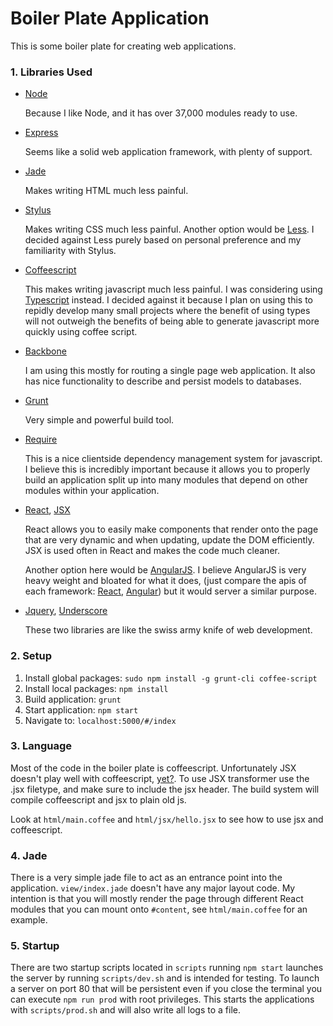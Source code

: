 Boiler Plate Application
========================

This is some boiler plate for creating web applications.

### 1. Libraries Used

  + [Node](http://nodejs.org/)

    Because I like Node, and it has over 37,000 modules ready to use.

  + [Express](http://expressjs.com/)

    Seems like a solid web application framework, with plenty of support.

  + [Jade](http://jade-lang.com/)

    Makes writing HTML much less painful.

  + [Stylus](http://learnboost.github.io/stylus/)

    Makes writing CSS much less painful. Another option would be
    [Less](http://lesscss.org/). I decided against Less purely based on
    personal preference and my familiarity with Stylus.

  + [Coffeescript](http://coffeescript.org/)

    This makes writing javascript much less painful. I was considering
    using [Typescript](http://www.typescriptlang.org/) instead. I decided
    against it because I plan on using this to repidly develop many small
    projects where the benefit of using types will not outweigh the benefits
    of being able to generate javascript more quickly using coffee script.

  + [Backbone](http://backbonejs.org/)

    I am using this mostly for routing a single page web application. It also
    has nice functionality to describe and persist models to databases.

  + [Grunt](http://gruntjs.com/)

    Very simple and powerful build tool.

  + [Require](http://requirejs.org/)

    This is a nice clientside dependency management system for javascript. I
    believe this is incredibly important because it allows you to properly
    build an application split up into many modules that depend on other
    modules within your application.

  + [React](http://facebook.github.io/react/),
    [JSX](http://facebook.github.io/react/docs/syntax.html)

    React allows you to easily make components that render onto the page that
    are very dynamic and when updating, update the DOM efficiently. JSX is used
    often in React and makes the code much cleaner.

    Another option here would be [AngularJS](http://angularjs.org/). I believe
    AngularJS is very heavy weight and bloated for what it does, (just compare
    the apis of each framework:
    [React](http://facebook.github.io/react/docs/reference.html),
    [Angular](http://docs.angularjs.org/api/)) but it would server a similar
    purpose.

  + [Jquery](http://jquery.com/), [Underscore](http://underscorejs.org/)

    These two libraries are like the swiss army knife of web development.


### 2. Setup

  1. Install global packages: `sudo npm install -g grunt-cli coffee-script`
  2. Install local packages: `npm install`
  3. Build application: `grunt`
  4. Start application: `npm start`
  5. Navigate to: `localhost:5000/#/index`

### 3. Language

  Most of the code in the boiler plate is coffeescript. Unfortunately JSX
  doesn't play well with coffeescript,
  [yet?](https://github.com/facebook/react/issues/47). To use JSX transformer
  use the .jsx filetype, and make sure to include the jsx header. The build
  system will compile coffeescript and jsx to plain old js.

  Look at `html/main.coffee` and `html/jsx/hello.jsx` to see how to use jsx
  and coffeescript.

### 4. Jade

  There is a very simple jade file to act as an entrance point into the
  application. `view/index.jade` doesn't have any major layout code. My
  intention is that you will mostly render the page through different React
  modules that you can mount onto `#content`, see `html/main.coffee` for an
  example.

### 5. Startup

  There are two startup scripts located in `scripts` running `npm start`
  launches the server by running `scripts/dev.sh` and is intended for testing.
  To launch a server on port 80 that will be persistent even if you close the
  terminal you can execute `npm run prod` with root privileges. This starts the
  applications with `scripts/prod.sh` and will also write all logs to a file.